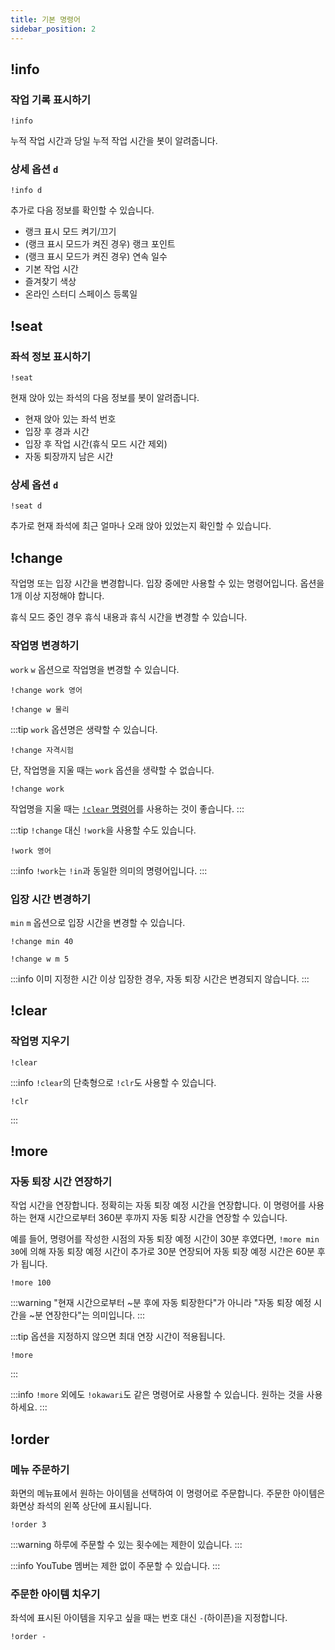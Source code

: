 ```yaml
---
title: 기본 명령어
sidebar_position: 2
---
```


## !info

### 작업 기록 표시하기

```
!info
```

누적 작업 시간과 당일 누적 작업 시간을 봇이 알려줍니다.

### 상세 옵션 `d`

```
!info d
```

추가로 다음 정보를 확인할 수 있습니다.

- 랭크 표시 모드 켜기/끄기
- (랭크 표시 모드가 켜진 경우) 랭크 포인트
- (랭크 표시 모드가 켜진 경우) 연속 일수
- 기본 작업 시간
- 즐겨찾기 색상
- 온라인 스터디 스페이스 등록일

## !seat

### 좌석 정보 표시하기

```
!seat
```

현재 앉아 있는 좌석의 다음 정보를 봇이 알려줍니다.

- 현재 앉아 있는 좌석 번호
- 입장 후 경과 시간
- 입장 후 작업 시간(휴식 모드 시간 제외)
- 자동 퇴장까지 남은 시간

### 상세 옵션 `d`

```
!seat d
```

추가로 현재 좌석에 최근 얼마나 오래 앉아 있었는지 확인할 수 있습니다.

## !change

작업명 또는 입장 시간을 변경합니다.
입장 중에만 사용할 수 있는 명령어입니다.
옵션을 1개 이상 지정해야 합니다.

휴식 모드 중인 경우 휴식 내용과 휴식 시간을 변경할 수 있습니다.

### 작업명 변경하기

`work` `w` 옵션으로 작업명을 변경할 수 있습니다.

```text title="예: 작업명을 영어로 변경하기"
!change work 영어
```

```text title="예: 작업명을 물리로 변경하기"
!change w 물리
```

:::tip
`work` 옵션명은 생략할 수 있습니다.

```text title="예: 자격시험을 위해 공부하기"
!change 자격시험
```

단, 작업명을 지울 때는 `work` 옵션을 생략할 수 없습니다.

```text title="예: 작업명 지우기"
!change work
```

작업명을 지울 때는 [`!clear` 명령어](#clear)를 사용하는 것이 좋습니다.
:::

:::tip
`!change` 대신 `!work`을 사용할 수도 있습니다.

```text title="예: 작업명을 영어로 변경하기"
!work 영어
```

:::info
`!work`는 `!in`과 동일한 의미의 명령어입니다.
:::

### 입장 시간 변경하기

`min` `m` 옵션으로 입장 시간을 변경할 수 있습니다.

```text title="예: 입장 시간을 40분으로 변경합니다. 입장 후 10분이 경과한 경우, 자동 퇴장 시간은 30분 후(=입장 시간으로부터 40분 후)로 설정됩니다."
!change min 40
```

```text title="예: 작업명을 지우고 입장 시간을 5분으로 변경합니다. 예를 들어 입장 후 3분이 경과한 경우, 자동 퇴장 시간은 2분 후(=입장 시간으로부터 5분 후)로 설정됩니다."
!change w m 5
```

:::info
이미 지정한 시간 이상 입장한 경우, 자동 퇴장 시간은 변경되지 않습니다.
:::

## !clear

### 작업명 지우기

```text
!clear
```

:::info
`!clear`의 단축형으로 `!clr`도 사용할 수 있습니다.

```text
!clr
```
:::

## !more

### 자동 퇴장 시간 연장하기

작업 시간을 연장합니다.
정확히는 자동 퇴장 예정 시간을 연장합니다.
이 명령어를 사용하는 현재 시간으로부터 360분 후까지 자동 퇴장 시간을 연장할 수 있습니다.

예를 들어, 명령어를 작성한 시점의 자동 퇴장 예정 시간이 30분 후였다면, `!more min 30`에 의해 자동 퇴장 예정 시간이 추가로 30분 연장되어 자동 퇴장 예정 시간은 60분 후가 됩니다.

```text title="예: 100분 연장하기"
!more 100
```

:::warning
"현재 시간으로부터 ~분 후에 자동 퇴장한다"가 아니라 "자동 퇴장 예정 시간을 ~분 연장한다"는 의미입니다.
:::

:::tip
옵션을 지정하지 않으면 최대 연장 시간이 적용됩니다.

```text title="예: 최대 연장 시간 적용하기"
!more
```

:::

:::info
`!more` 외에도 `!okawari`도 같은 명령어로 사용할 수 있습니다. 원하는 것을 사용하세요.
:::

## !order

### 메뉴 주문하기

화면의 메뉴표에서 원하는 아이템을 선택하여 이 명령어로 주문합니다.
주문한 아이템은 화면상 좌석의 왼쪽 상단에 표시됩니다.

```text title="예: 아이템 3 주문하기"
!order 3
```

:::warning
하루에 주문할 수 있는 횟수에는 제한이 있습니다.
:::

:::info
YouTube 멤버는 제한 없이 주문할 수 있습니다.
:::

### 주문한 아이템 치우기

좌석에 표시된 아이템을 지우고 싶을 때는 번호 대신 `-`(하이픈)을 지정합니다.

```text
!order -
```
